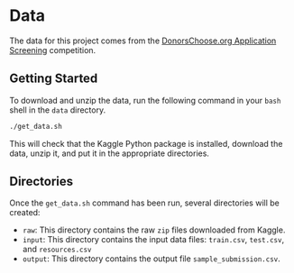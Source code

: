 # Data

The data for this project comes from the [DonorsChoose.org Application Screening](https://www.kaggle.com/c/donorschoose-application-screening/data) competition.

## Getting Started

To download and unzip the data, run the following command in your `bash` shell in the `data` directory.

```bash
./get_data.sh
```

This will check that the Kaggle Python package is installed, download the data, unzip it, and put it in the appropriate directories.

## Directories

Once the `get_data.sh` command has been run, several directories will be created:

* `raw`:  This directory contains the raw `zip` files downloaded from Kaggle.
* `input`:  This directory contains the input data files: `train.csv`, `test.csv`, and `resources.csv`
* `output`:  This directory contains the output file `sample_submission.csv`.
